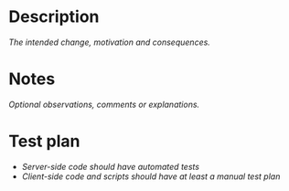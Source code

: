 # Description

*The intended change, motivation and consequences.*

# Notes

*Optional observations, comments or explanations.*

# Test plan

* *Server-side code should have automated tests*
* *Client-side code and scripts should have at least a manual test plan*